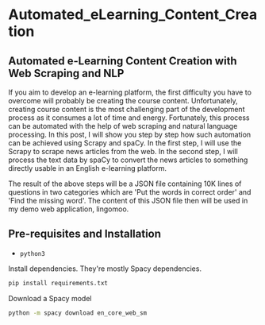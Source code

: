 # Automated_eLearning_Content_Creation

## Automated e-Learning Content Creation with Web Scraping and NLP

If you aim to develop an e-learning platform, the first difficulty you have to overcome will probably be creating the course content. Unfortunately, creating course content is the most challenging part of the development process as it consumes a lot of time and energy. Fortunately, this process can be automated with the help of web scraping and natural language processing.
In this post, I will show you step by step how such automation can be achieved using Scrapy and spaCy. In the first step, I will use the Scrapy to scrape news articles from the web. In the second step, I will process the text data by spaCy to convert the news articles to something directly usable in an English e-learning platform.

The result of the above steps will be a JSON file containing 10K lines of questions in two categories which are 'Put the words in correct order' and 'Find the missing word'. The content of this JSON file then will be used in my demo web application, lingomoo.

## Pre-requisites and Installation

+ `python3`

Install dependencies. They're mostly Spacy dependencies.

```bash
pip install requirements.txt
```

Download a Spacy model

```bash
python -m spacy download en_core_web_sm
```
